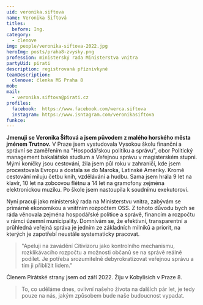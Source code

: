 ```yaml
---
uid: veronika.siftova
name: Veronika Šiftová
titles:
  before: Ing.
category:
  - clenove
img: people/veronika-siftova-2022.jpg
heroImg: posts/praha8-zvysky.png
profession: ministerský rada Ministerstva vnitra
partyUid: pirati
description: registrovaná příznivkyně
teamDescription:
  clenove: členka MS Praha 8
mob: 
mail:
  - veronika.siftova@pirati.cz
profiles:
  facebook:  https://www.facebook.com/werca.siftova
  instagram: https://www.isntagram.com/veronikasiftova
funkce:
---
```


**Jmenuji se Veronika Šiftová a jsem původem z malého horského města jménem Trutnov.** V Praze jsem vystudovala Vysokou školu finanční a správní se zaměřením na "Hospodářskou politiku a správu", obor Politický management bakalářské studium a Veřejnou správu v magisterském stupni. Mými koníčky jsou cestování, žila jsem půl roku v zahraničí, kde jsem procestovala Evropu a dostala se do Maroka, Latinské Ameriky. Kromě cestování miluju četbu knih, vzdělávání a hudbu. Sama jsem hrála 9 let na klavír, 10 let na zobcovou flétnu a 14 let na gramofony zejména elektronickou muziku. Po škole jsem nastoupila k soudnímu exekutorovi. 

Nyní pracuji jako ministerský rada na Ministerstvu vnitra, zabývám se primárně ekonomikou a vnitřním rozpočtem OSS. Z tohoto důvodu bych se ráda věnovala zejména hospodářské politice a správě, financím a rozpočtu v rámci územní municipality. Domnívám se, že efektivní, transparentní a průhledná veřejná správa je jedním ze základních milníků a priorit, na kterých je zapotřebí neustále systematicky pracovat. 

>"Apeluji na zavádění Citivizoru jako kontrolního mechanismu, rozklikávacího rozpočtu a možnosti občanů se na správě reálně podílet. Je potřeba srozumitelně debyrokratizovat veřejnou správu a tím ji přiblížit lidem."

Členem Pirátské strany jsem od září 2022. Žiju v Kobylisích v Praze 8.

>To, co uděláme dnes, ovlivní našeho života na dalších pár let, je tedy pouze na nás, jakým způsobem bude naše budoucnost vypadat.

